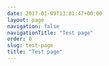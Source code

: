 ```yaml
---
date: 2017-01-09T13:01:47+00:00
layout: page
navigation: false
navigationTitle: "Test page"
order: 0
slug: test-page
title: "Test page"
---
```

 <Place Content Here> 
